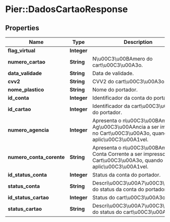 # Pier::DadosCartaoResponse

## Properties
Name | Type | Description | Notes
------------ | ------------- | ------------- | -------------
**flag_virtual** | **Integer** |  | [optional] 
**numero_cartao** | **String** | N\u00C3\u00BAmero do cart\u00C3\u00A3o. | [optional] 
**data_validade** | **String** | Data de validade. | [optional] 
**cvv2** | **String** | CVV2 do cart\u00C3\u00A3o. | [optional] 
**nome_plastico** | **String** | Nome do portador. | [optional] 
**id_conta** | **Integer** | Identificador da conta do portador. | [optional] 
**id_cartao** | **Integer** | Identificador da cart\u00C3\u00A3o do portador. | [optional] 
**numero_agencia** | **Integer** | Apresenta o n\u00C3\u00BAmero da Ag\u00C3\u00AAncia a ser impresso no Cart\u00C3\u00A3o, quando aplic\u00C3\u00A1vel. | [optional] 
**numero_conta_corente** | **String** | Apresenta o n\u00C3\u00BAmero da Conta Corrente a ser impresso no Cart\u00C3\u00A3o, quando aplic\u00C3\u00A1vel. | [optional] 
**id_status_conta** | **Integer** | Status da conta do portador. | [optional] 
**status_conta** | **String** | Descri\u00C3\u00A7\u00C3\u00A3o do status da conta do portador. | [optional] 
**id_status_cartao** | **Integer** | Status do cart\u00C3\u00A3o. | [optional] 
**status_cartao** | **String** | Descri\u00C3\u00A7\u00C3\u00A3o do status do cart\u00C3\u00A3o. | [optional] 



